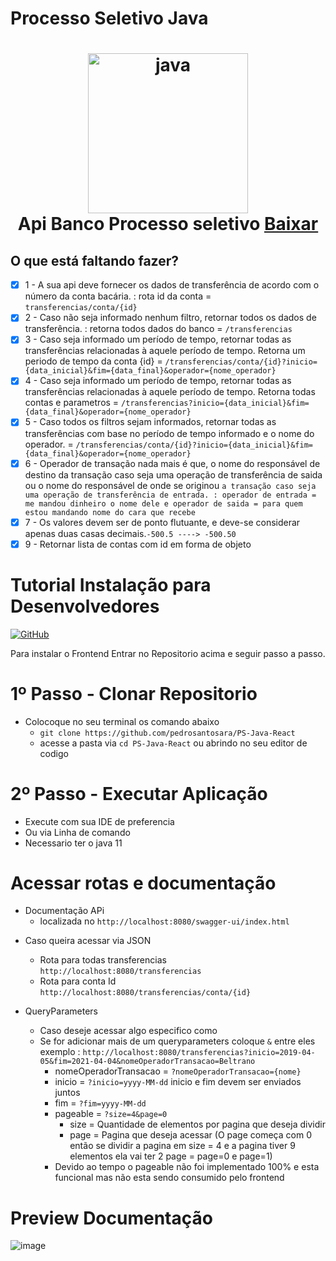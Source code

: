 # Processo Seletivo Java

<h1 align="center">
  <img src="https://cdn-icons-png.flaticon.com/512/226/226777.png?w=360" width=256 alt="java">
  <br />
  Api Banco Processo seletivo  <a href="https://github.com/pedrosantosara/PS-Java-React/archive/refs/heads/main.zip">Baixar</a>
</h1>

## O que está faltando fazer?

- [X] 1 - A sua api deve fornecer os dados de transferência de acordo com o número da conta bacária. : rota id da conta = `transferencias/conta/{id}`
- [X] 2 - Caso não seja informado nenhum filtro, retornar todos os dados de transferência. : retorna todos dados do banco = `/transferencias`
- [X] 3 - Caso seja informado um período de tempo, retornar todas as transferências relacionadas à aquele período de tempo. Retorna um periodo de tempo da conta {id}   = `/transferencias/conta/{id}?inicio={data_inicial}&fim={data_final}&operador={nome_operador}`
- [X] 4 - Caso seja informado um período de tempo, retornar todas as transferências relacionadas à aquele período de tempo. Retorna todas contas e parametros  = `/transferencias?inicio={data_inicial}&fim={data_final}&operador={nome_operador}`
- [X] 5 - Caso todos os filtros sejam informados, retornar todas as transferências com base no período de tempo informado e o nome do operador. = `/transferencias/conta/{id}?inicio={data_inicial}&fim={data_final}&operador={nome_operador}`
- [X] 6 - Operador de transação nada mais é que, o nome do responsável   de destino da transação caso seja uma operação de transferência   de saida ou o nome do responsável de onde se originou `a transação caso seja uma operação de transferência de entrada. : operador de entrada = me mandou dinheiro o nome dele e operador de saida = para quem estou mandando nome do cara que recebe`
- [X] 7 - Os valores devem ser de ponto flutuante, e deve-se considerar apenas duas casas decimais.`-500.5 ----> -500.50`
- [X] 9 - Retornar lista de contas com id em forma de objeto

# Tutorial Instalação para Desenvolvedores

[![GitHub](https://img.shields.io/badge/GitHub-pedrosantosara/PsReactFrontend-black?logo=github)](https://github.com/pedrosantosara/PS-React-Frontend)

Para instalar o Frontend Entrar no Repositorio acima e seguir passo a passo.

# 1º Passo - Clonar Repositorio

- Colocoque no seu terminal os comando abaixo
  * `git clone https://github.com/pedrosantosara/PS-Java-React`
  * acesse a pasta via `cd PS-Java-React` ou abrindo no seu editor de codigo

# 2º Passo - Executar Aplicação

* Execute com sua IDE de preferencia
* Ou via Linha de comando
* Necessario ter o java 11

# Acessar rotas e documentação

* Documentação APi
  * localizada no `http://localhost:8080/swagger-ui/index.html`

- Caso queira acessar via JSON

  * Rota para todas transferencias `http://localhost:8080/transferencias`
  * Rota para conta Id `http://localhost:8080/transferencias/conta/{id}`
- QueryParameters

  * Caso deseje acessar algo especifico como
  * Se for adicionar mais de um queryparameters coloque `&` entre eles exemplo : `http://localhost:8080/transferencias?inicio=2019-04-05&fim=2021-04-04&nomeOperadorTransacao=Beltrano`
    * nomeOperadorTransacao = `?nomeOperadorTransacao={nome}`
    * inicio = `?inicio=yyyy-MM-dd` inicio e fim devem ser enviados juntos
    * fim = `?fim=yyyy-MM-dd`
    * pageable = `?size=4&page=0`
      * size = Quantidade de elementos por pagina que deseja dividir
      * page = Pagina que deseja acessar (O page começa com 0 então se dividir a pagina em size = 4 e a pagina tiver 9 elementos ela vai ter 2 page = page=0 e page=1)
    * Devido ao tempo o pageable não foi implementado 100% e esta funcional mas não esta sendo consumido pelo frontend
# Preview Documentação
![image](https://github.com/pedrosantosara/PS-Java-React/assets/59851589/61ac27f4-63ac-496a-b052-8ddd5cdfcfa3)
